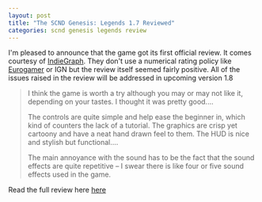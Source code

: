 ```yaml
---
layout: post
title: "The SCND Genesis: Legends 1.7 Reviewed"
categories: scnd genesis legends review
---
```


I'm pleased to announce that the game got its first official review.
It comes courtesy of [IndieGraph](http://indiegraph.wordpress.com).
They don't use a numerical rating policy like [Eurogamer](http://www.eurogamer.net/articles/the-eurogamer-scoring-policy) or IGN but the review itself seemed fairly positive.
All of the issues raised in the review will be addressed in upcoming version 1.8

>I think the game is worth a try although you may or may not like it, depending on your tastes. I thought it was pretty good....
>
>The controls are quite simple and help ease the beginner in, which kind of counters the lack of a tutorial. The graphics are crisp yet cartoony and have a neat hand drawn feel to them. The HUD is nice and stylish but functional....
>
>The main annoyance with the sound has to be the fact that the sound effects are quite repetitive – I swear there is like four or five sound effects used in the game.
>

Read the full review here [here](http://indiegraph.wordpress.com/2012/02/22/scnd-genesis-legends-review/)